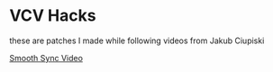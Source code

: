# VCV Hacks

these are patches I made while following videos from Jakub Ciupiski

[Smooth Sync Video](https://youtu.be/Lh-yalj7-zM)
